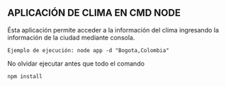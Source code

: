 ## APLICACIÓN DE CLIMA EN CMD NODE

Ésta aplicación permite acceder a la información del clima ingresando la información
de la ciudad mediante consola.

```
Ejemplo de ejecución: node app -d "Bogota,Colombia"
```

No olvidar ejecutar antes que todo el comando
```
npm install
```